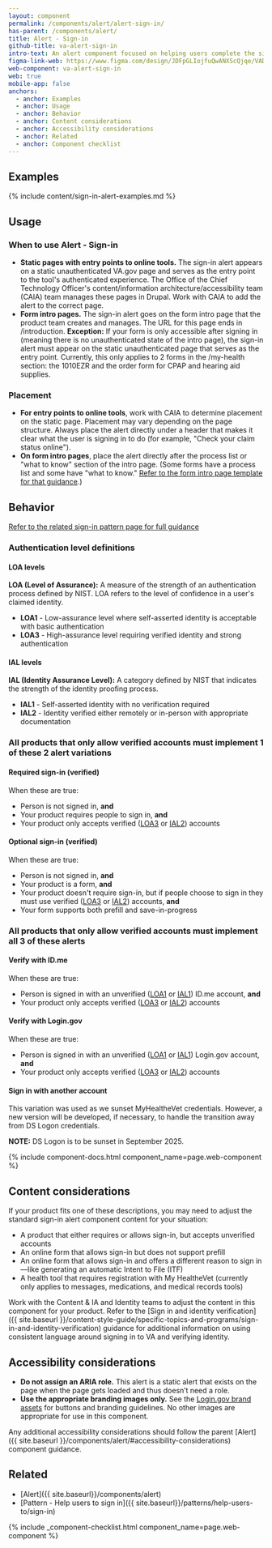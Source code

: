 ```yaml
---
layout: component
permalink: /components/alert/alert-sign-in/
has-parent: /components/alert/
title: Alert - Sign-in
github-title: va-alert-sign-in
intro-text: An alert component focused on helping users complete the sign-in process.
figma-link-web: https://www.figma.com/design/JDFpGLIojfuQwANXScQjqe/VADS-Component-Examples?node-id=5359-436
web-component: va-alert-sign-in
web: true
mobile-app: false
anchors:
  - anchor: Examples
  - anchor: Usage
  - anchor: Behavior
  - anchor: Content considerations
  - anchor: Accessibility considerations
  - anchor: Related
  - anchor: Component checklist
---
```


## Examples

{% include content/sign-in-alert-examples.md %}

## Usage

### When to use Alert - Sign-in

* **Static pages with entry points to online tools.** The sign-in alert appears on a static unauthenticated VA.gov page and serves as the entry point to the tool's authenticated experience. The Office of the Chief Technology Officer's content/information architecture/accessibility team (CAIA) team manages these pages in Drupal. Work with CAIA to add the alert to the correct page. 
* **Form intro pages.** The sign-in alert goes on the form intro page that the product team creates and manages. The URL for this page ends in /introduction. 
  **Exception:** If your form is only accessible after signing in (meaning there is no unauthenticated state of the intro page), the sign-in alert must appear on the static unauthenticated page that serves as the entry point. Currently, this only applies to 2 forms in the /my-health section: the 1010EZR and the order form for CPAP and hearing aid supplies.

### Placement

* **For entry points to online tools**, work with CAIA to determine placement on the static page. Placement may vary depending on the page structure. Always place the alert directly under a header that makes it clear what the user is signing in to do (for example, "Check your claim status online").
* **On form intro pages**, place the alert directly after the process list or "what to know" section of the intro page. (Some forms have a process list and some have "what to know." [Refer to the form intro page template for that guidance](https://design.va.gov/templates/forms/introduction).)

## Behavior
[Refer to the related sign-in pattern page for full guidance](https://design.va.gov/patterns/help-users-to/sign-in)

### Authentication level definitions

<h4 id="loa-levels">LOA levels</h4>

**LOA (Level of Assurance):** A measure of the strength of an authentication process defined by NIST. LOA refers to the level of confidence in a user's claimed identity.

* **LOA1** - Low-assurance level where self-asserted identity is acceptable with basic authentication
* **LOA3** - High-assurance level requiring verified identity and strong authentication

<h4 id="ial-levels">IAL levels</h4>

**IAL (Identity Assurance Level):** A category defined by NIST that indicates the strength of the identity proofing process.

* **IAL1** - Self-asserted identity with no verification required
* **IAL2** - Identity verified either remotely or in-person with appropriate documentation

### All products that only allow verified accounts must implement 1 of these 2 alert variations

#### Required sign-in (verified)

When these are true:

* Person is not signed in, **and**
* Your product requires people to sign in, **and**
* Your product only accepts verified ([LOA3](#loa-levels) or [IAL2](#ial-levels)) accounts

#### Optional sign-in (verified)

When these are true:

* Person is not signed in, **and**
* Your product is a form, **and**
* Your product doesn't require sign-in, but if people choose to sign in they must use verified ([LOA3](#loa-levels) or [IAL2](#ial-levels)) accounts, **and**
* Your form supports both prefill and save-in-progress

### All products that only allow verified accounts must implement all 3 of these alerts

#### Verify with ID.me

When these are true:

* Person is signed in with an unverified ([LOA1](#loa-levels) or [IAL1](#ial-levels)) ID.me account, **and**
* Your product only accepts verified ([LOA3](#loa-levels) or [IAL2](#ial-levels)) accounts

#### Verify with Login.gov

When these are true:

* Person is signed in with an unverified ([LOA1](#loa-levels) or [IAL1](#ial-levels)) Login.gov account, **and**
* Your product only accepts verified ([LOA3](#loa-levels) or [IAL2](#ial-levels)) accounts

#### Sign in with another account

This variation was used as we sunset MyHealtheVet credentials. However, a new version will be developed, if necessary, to handle the transition away from DS Logon credentials.

**NOTE:** DS Logon is to be sunset in September 2025.

{% include component-docs.html component_name=page.web-component %}

## Content considerations

If your product fits one of these descriptions, you may need to adjust the standard sign-in alert component content for your situation:

* A product that either requires or allows sign-in, but accepts unverified accounts
* An online form that allows sign-in but does not support prefill
* An online form that allows sign-in and offers a different reason to sign in—like generating an automatic Intent to File (ITF)
* A health tool that requires registration with My HealtheVet (currently only applies to messages, medications, and medical records tools)

Work with the Content &amp; IA and Identity teams to adjust the content in this component for your product. Refer to the [Sign in and identity verification]({{ site.baseurl }}/content-style-guide/specific-topics-and-programs/sign-in-and-identity-verification) guidance for additional information on using consistent language around signing in to VA and verifying identity.

## Accessibility considerations

* **Do not assign an ARIA role.** This alert is a static alert that exists on the page when the page gets loaded and thus doesn’t need a role.
* **Use the appropriate branding images only.** See the [Login.gov brand assets](https://developers.login.gov/user-experience/sign-in-sign-out/#design-your-applications-sign-in-and-sign-out-buttons) for buttons and branding guidelines. No other images are appropriate for use in this component.

Any additional accessibility considerations should follow the parent [Alert]({{ site.baseurl }}/components/alert/#accessibility-considerations) component guidance.

## Related

* [Alert]({{ site.baseurl}}/components/alert)
* [Pattern - Help users to sign in]({{ site.baseurl}}/patterns/help-users-to/sign-in)

{% include _component-checklist.html component_name=page.web-component %}
